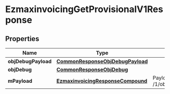 

# EzmaxinvoicingGetProvisionalV1Response

## Properties

Name | Type | Description | Notes
------------ | ------------- | ------------- | -------------
**objDebugPayload** | [**CommonResponseObjDebugPayload**](CommonResponseObjDebugPayload.md) |  | 
**objDebug** | [**CommonResponseObjDebug**](CommonResponseObjDebug.md) |  |  [optional]
**mPayload** | [**EzmaxinvoicingResponseCompound**](EzmaxinvoicingResponseCompound.md) | Payload for GET /1/object/ezmaxinvoicing/getProvisional | 





